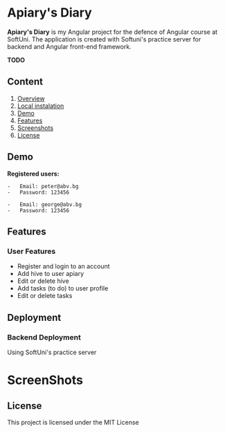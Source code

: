 # Apiary's Diary

**Apiary's Diary** is my Angular project for the defence of Angular course at SoftUni. The application is created with Softuni's practice server for backend and Angular front-end framework.

**TODO**

## Content

1. [Overview](#overview)
2. [Local instalation](#local-instalation)
3. [Demo](#demo)
4. [Features](#features)
5. [Screenshots](#screenshots)
6. [License](#license)

## Demo

**Registered users:**

    -   Email: peter@abv.bg
    -   Password: 123456

    -   Email: george@abv.bg
    -   Password: 123456

## Features

### User Features

-   Register and login to an account
-   Add hive to user apiary
-   Edit or delete hive
-   Add tasks (to do) to user profile
-   Edit or delete tasks

## Deployment

### Backend Deployment

Using SoftUni's practice server

# ScreenShots

## License

This project is licensed under the MIT License
